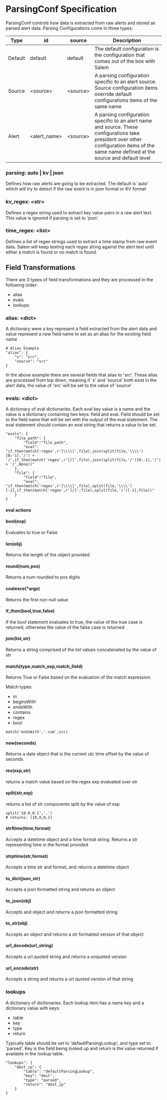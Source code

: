 # ParsingConf Specification

ParsingConf controls how data is extracted from raw alerts and stored as parsed alert data.  Parsing Configurations come in three types:

| Type | id | source | Description |
| -- | -- | -- | --| 
| Default | default | default | The default configuration is the configuration that comes out of the box with Salem |
| Source | \<source\> | \<source\> | A parsing configuration specific to an alert source.  Source configuration items override default configurations items of the same name |
| Alert | \<alert_name\> |\<source\> | A parsing configuration specific to an alert name and source. These configurations take president over other configuration items of the same name defined at the source and default level |

### parsing: auto | kv | json
Defines how raw alerts are going to be extracted.  The default is 'auto' which will try to detect if the raw event is in json format or KV format

### kv_regex: \<str\>
Defines a regex string used to extract key value pairs in a raw alert text.  This value is ignored if parsing is set to 'json'

### time_regex: \<list\>
Defines a list of regex strings used to extract a time stamp from raw event data.  Salem will keep testing each regex string against the alert text until either a match is found or no match is found.

## Field Transformations
There are 3 types of field transformations and they are processed in the following order:
* alias
* evals
* lookups

### alias: \<dict\>
A dictionary were a key represent a field extracted from the alert data and value represent a new field name to set as an alias for the existing field name

```
# Alias Example
"alias": {
    "s": "src",
    "source": "src"
}
```
In the above example there are several fields that alias to 'src'.  These alias are processed from top down, meaning if 's' and 'source' both exist in the alert data, the value of 'src' will be set to the value of 'source'

### evals: \<dict\>
A dictionary of eval dictionaries.  Each eval key value is a name and the value is a dictionary containing two keys: field and eval.  Field should be set to the field name that will be set with the output of the eval statement.  The eval statement should contain an eval string that returns a value to be set.

```
"evals": {
    "file_path": {
        "field":"file_path",
        "eval": "if_then(match('regex',r'[\\\\]',file),join(split(file,'\\\\')[0:-1],'/') + '/',if_then(match('regex',r'[/]',file),join(split(file,'/')[0:-1],'/') + '/',None))"
    },
    "file": {
        "field":"file",
        "eval": "if_then(match('regex',r'[\\\\]',file),split(file,'\\\\')[-1],if_then(match('regex',r'[/]',file),split(file,'/')[-1],file))"
    }
}
```

#### eval actions
#### bool(exp)
Evaluates to true or False

#### len(obj)
Returns the length of the object provided

#### round(num,pos)
Returns a num rounded to pos digits

#### coalesce(*args)
Returns the first non null value

#### if_then(bool,true,false)
If the bool statement evaluates to true, the value of the true case is returned, otherwise the value of the false case is returned

#### join(list,str)
Returns a string comprised of the list values concatenated by the value of str

#### match(type,match_exp,match_field)
Returns True or False based on the evaluation of the match expression.  

Match types:
* in
* beginsWith
* endsWith
* contains
* regex
* bool

```
match('endsWith','.com',src)
```

#### now(seconds)
Returns a date object that is the current utc time offset by the value of seconds

#### rex(exp,str)
returns a match value based on the regex exp evaluated over str

#### split(str,exp)
returns a list of str components split by the value of exp

```
split('10.0.0.1','.')
# returns: [10,0,0,1]
```

#### strftime(time,format)
Accepts a datetime object and a time format string.  Returns a str representing time in the format provided 

#### strptime(str,format)
Accepts a time str and format, and returns a datetime object

#### to_dict(json_str)
Accepts a json formatted string and returns an object

#### to_json(obj)
Accepts and object and returns a json formatted string

#### to_str(obj)
Accepts an object and returns a str formatted version of that object

#### url_decode(url_string)
Accepts a url quoted string and returns a unquoted version

#### url_encode(str)
Accepts a string and returns a url quoted version of that string

### lookups
A dictionary of dictionaries. Each lookup item has a name key and a dictionary value with keys:
* table
* key
* type
* return

Typically table should be set to 'defaultParsingLookup', and type set to 'parsed'.  Key is the field being looked up and return is the value returned if available in the lookup table.

```
"lookups": {
    "dest_ip": {
        "table": "defaultParsingLookup",
        "key": "dest",
        "type": "parsed",
        "return": "dest_ip"
    }
}
```